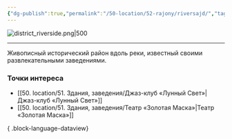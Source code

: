 ```yaml
---
{"dg-publish":true,"permalink":"/50-location/52-rajony/riversajd/","tags":["локация/район"]}
---
```


![district_riverside.png|500](/img/user/90.%20files/district_riverside.png)
***
Живописный исторический район вдоль реки, известный своими развлекательными заведениями. 
### Точки интереса
- [[50. location/51. Здания, заведения/Джаз-клуб «Лунный Свет»\|Джаз-клуб «Лунный Свет»]]
- [[50. location/51. Здания, заведения/Театр «Золотая Маска»\|Театр «Золотая Маска»]]

{ .block-language-dataview}
